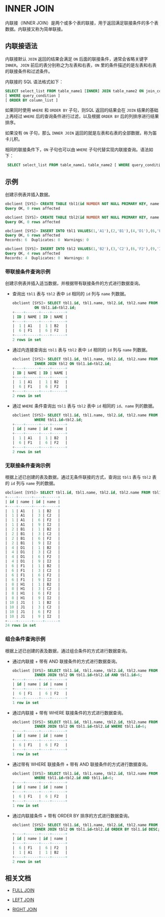 # INNER JOIN

内联接（INNER JOIN）是两个或多个表的联接，用于返回满足联接条件的多个表数据。内联接又称为简单联接。

## 内联接语法

内联接默认 `JOIN` 返回的结果会满足 `ON` 后面的联接条件，通常会省略关键字 `INNER`。`JOIN` 前后的表分别称之为左表和右表，`ON` 里的条件描述的是左表和右表的联接条件和过滤条件。

内联接的 SQL 语法格式如下：

```sql
SELECT select_list FROM table_name1 [INNER] JOIN table_name2 ON join_condition
[ WHERE query_condition ]
[ ORDER BY column_list ]
```

如果同时使用 `WHERE` 和 `ORDER BY` 子句，则SQL 返回的结果会在 `JOIN` 结果的基础上再经过 `WHERE` 后的查询条件进行过滤，以及根据 `ORDER BY` 后的列排序进行结果排序。

如果没有 `ON` 子句，那么 `INNER JOIN` 返回的就是左表和右表的全部数据，称为笛卡儿积。

相同的联接条件下，`ON` 子句也可以由 `WHERE` 子句代替实现内联接查询。语法如下：

```sql
 SELECT select_list FROM table_name1，table_name2 [ WHERE query_condition ]
```

## 示例

创建示例表并插入数据。

```sql
obclient [SYS]> CREATE TABLE tbl1(id NUMBER NOT NULL PRIMARY KEY, name VARCHAR(50));
Query OK, 0 rows affected

obclient [SYS]> CREATE TABLE tbl2(id NUMBER NOT NULL PRIMARY KEY, name VARCHAR(50));
Query OK, 0 rows affected

obclient [SYS]> INSERT INTO tbl1 VALUES(1,'A1'),(2,'B1'),(4,'D1'),(6,'F1'),(8,'H1'),(10,'J1');
Query OK, 6 rows affected
Records: 6  Duplicates: 0  Warnings: 0

obclient [SYS]> INSERT INTO tbl2 VALUES(1,'B2'),(3,'C2'),(6,'F2'),(9,'I2');
Query OK, 4 rows affected
Records: 4  Duplicates: 0  Warnings: 0
```

### 带联接条件查询示例

创建示例表并插入适当数据，并根据带有联接条件的方式进行数据查询。

* 查询出 `tbl1` 表与 `tbl2` 表中 `id` 相同的 `id` 列与 `name` 列数据。

   ```sql
   obclient [SYS]> SELECT tbl1.id, tbl1.name, tbl2.id, tbl2.name FROM tbl1 JOIN tbl2 
             ON tbl1.id=tbl2.id;
   +----+------+----+------+
   | ID | NAME | ID | NAME |
   +----+------+----+------+
   |  1 | A1   |  1 | B2   |
   |  6 | F1   |  6 | F2   |
   +----+------+----+------+
   2 rows in set
   ```

* 通过内连接查询出 `tbl1` 表与 `tbl2` 表中 `id` 相同的 `id` 列与 `name` 列数据。

   ```sql
   obclient [SYS]> SELECT tbl1.id, tbl1.name, tbl2.id, tbl2.name FROM tbl1 
             INNER JOIN tbl2 ON tbl1.id=tbl2.id;
   +----+------+----+------+
   | ID | NAME | ID | NAME |
   +----+------+----+------+
   |  1 | A1   |  1 | B2   |
   |  6 | F1   |  6 | F2   |
   +----+------+----+------+
   2 rows in set
   ```

* 通过 `WHERE` 条件查询出 `tbl1` 表与 `tbl2` 表中 `id` 相同的 `id`、`name` 列的数据。

   ```sql
   obclient [SYS]> SELECT tbl1.id, tbl1.name, tbl2.id, tbl2.name FROM tbl1,tbl2 
             WHERE tbl1.id=tbl2.id; 
   +----+------+----+------+
   | id | name | id | name |
   +----+------+----+------+
   |  1 | A1   |  1 | B2   |
   |  6 | F1   |  6 | F2   |
   +----+------+----+------+
   2 rows in set
   ```

### 无联接条件查询示例

根据上述已创建的表及数据，通过无条件联接的方式，查询出 `tbl1` 表与 `tbl2` 表的 `id` 列与 `name` 列的数据。

```sql
obclient [SYS]> SELECT tbl1.id, tbl1.name, tbl2.id, tbl2.name FROM tbl1 INNER JOIN tbl2;
+----+------+----+------+
| id | name | id | name |
+----+------+----+------+
|  1 | A1   |  1 | B2   |
|  1 | A1   |  3 | C2   |
|  1 | A1   |  6 | F2   |
|  1 | A1   |  9 | I2   |
|  2 | B1   |  1 | B2   |
|  2 | B1   |  3 | C2   |
|  2 | B1   |  6 | F2   |
|  2 | B1   |  9 | I2   |
|  4 | D1   |  1 | B2   |
|  4 | D1   |  3 | C2   |
|  4 | D1   |  6 | F2   |
|  4 | D1   |  9 | I2   |
|  6 | F1   |  1 | B2   |
|  6 | F1   |  3 | C2   |
|  6 | F1   |  6 | F2   |
|  6 | F1   |  9 | I2   |
|  8 | H1   |  1 | B2   |
|  8 | H1   |  3 | C2   |
|  8 | H1   |  6 | F2   |
|  8 | H1   |  9 | I2   |
| 10 | J1   |  1 | B2   |
| 10 | J1   |  3 | C2   |
| 10 | J1   |  6 | F2   |
| 10 | J1   |  9 | I2   |
+----+------+----+------+
24 rows in set
```

### 组合条件查询示例

根据上述已创建的表及数据，通过组合条件的方式进行数据查询。

* 通过内联接 + 带有 AND 联接条件的方式进行数据查询。

  ```sql
  obclient [SYS]> SELECT tbl1.id, tbl1.name, tbl2.id, tbl2.name FROM tbl1 
            INNER JOIN tbl2 ON tbl1.id=tbl2.id AND tbl1.id=6;
  +----+------+----+------+
  | id | name | id | name |
  +----+------+----+------+
  |  6 | F1   |  6 | F2   |
  +----+------+----+------+
  1 row in set
  ```

* 通过内联接 + 带有 WHERE 联接条件的方式进行数据查询。

  ```sql
  obclient [SYS]> SELECT tbl1.id, tbl1.name, tbl2.id, tbl2.name FROM tbl1 
            INNER JOIN tbl2 ON tbl1.id=tbl2.id WHERE tbl1.id=6;
  +----+------+----+------+
  | id | name | id | name |
  +----+------+----+------+
  |  6 | F1   |  6 | F2   |
  +----+------+----+------+
  1 row in set
  ```

* 通过带有 WHERE 联接条件 + 带有 AND 联接条件的方式进行数据查询。

  ```sql
  obclient [SYS]> SELECT tbl1.id, tbl1.name, tbl2.id, tbl2.name FROM tbl1,tbl2 
            WHERE tbl1.id=tbl2.id AND tbl1.id=6;
  +----+------+----+------+
  | id | name | id | name |
  +----+------+----+------+
  |  6 | F1   |  6 | F2   |
  +----+------+----+------+
  1 row in set
  ```

* 通过内联接条件 + 带有 ORDER BY 排序的方式进行数据查询。

  ```sql
  obclient [SYS]> SELECT tbl1.id, tbl1.name, tbl2.id, tbl2.name FROM tbl1 
            INNER JOIN tbl2 ON tbl1.id=tbl2.id ORDER BY tbl1.id DESC;
  +----+------+----+------+
  | id | name | id | name |
  +----+------+----+------+
  |  6 | F1   |  6 | F2   |
  |  1 | A1   |  1 | B2   |
  +----+------+----+------+
  2 rows in set
  ```

## 相关文档

* [FULL JOIN](2.full-join-of-oracle-mode.md)

* [LEFT JOIN](3.left-join-of-oracle-mode.md)

* [RIGHT JOIN](4.right-join-of-oracle-mode.md)
